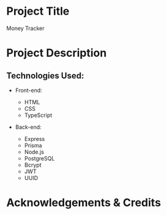 <!-- @format -->

# Project Title

Money Tracker

# Project Description

## Technologies Used:

-   Front-end:

    -   HTML
    -   CSS
    -   TypeScript

-   Back-end:
    -   Express
    -   Prisma
    -   Node.js
    -   PostgreSQL
    -   Bcrypt
    -   JWT
    -   UUID

# Acknowledgements & Credits
